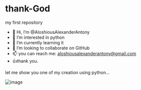 # thank-God
my first repository


- 👋 Hi, I’m @AloshiousAlexanderAntony
- 👀 I’m interested in python
- 🌱 I’m currently learning it
- 💞️ I’m looking to collaborate on GitHub
- 📫 you can reach me: aloshiousalexanderantony@gmail.com
- 👍thank you.


let me show you one of my creation using python...


![image](https://user-images.githubusercontent.com/89212359/130314427-d417ce1d-61b1-4319-ba64-f92a8864abeb.png)
